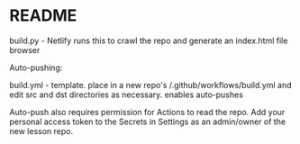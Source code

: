 # README
build.py - Netlify runs this to crawl the repo and generate an index.html file browser

Auto-pushing:

build.yml - template. place in a new repo's /.github/workflows/build.yml and edit src and dst directories as necessary. enables auto-pushes

Auto-push also requires permission for Actions to read the repo. Add your personal access token to the Secrets in Settings as an admin/owner of the new lesson repo.
